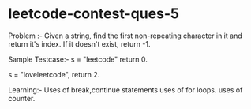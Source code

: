 # leetcode-contest-ques-5
Problem :- Given a string, find the first non-repeating character in it and return it's index. If it doesn't exist, return -1.

Sample Testcase:-
s = "leetcode"
return 0.

s = "loveleetcode",
return 2.

Learning:- Uses of break,continue statements
uses of for loops.
uses of counter.
